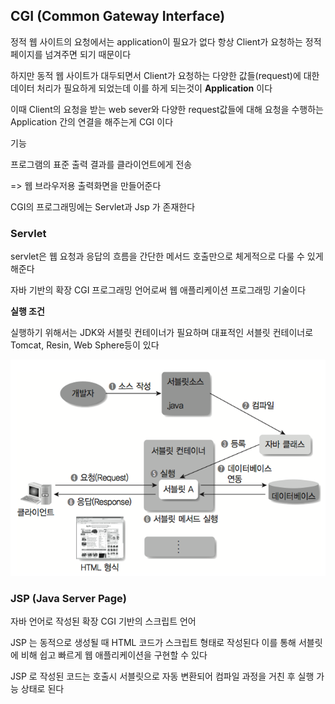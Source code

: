## CGI (Common Gateway Interface)

정적 웹 사이트의 요청에서는 application이 필요가 없다 항상 Client가 요청하는 정적페이지를 넘겨주면 되기 때문이다



하지만 동적 웹 사이트가 대두되면서 Client가 요청하는 다양한 값들(request)에 대한 데이터 처리가 필요하게 되었는데 이를 하게 되는것이 **Application** 이다



이때 Client의 요청을 받는 web sever와 다양한 request값들에 대해 요청을 수행하는 Application 간의 연결을 해주는게 CGI 이다



기능

프로그램의 표준 출력 결과를 클라이언트에게 전송

=> 웹 브라우저용 출력화면을 만들어준다



CGI의 프로그래밍에는 Servlet과 Jsp 가 존재한다



### Servlet 

servlet은 웹 요청과 응답의 흐름을 간단한 메서드 호출만으로 체게적으로 다룰 수 있게 해준다

자바 기반의 확장 CGI 프로그래밍 언어로써 웹 애플리케이션 프로그래밍 기술이다



**실행 조건**

실행하기 위해서는 JDK와 서블릿 컨테이너가 필요하며 대표적인 서블릿 컨테이너로 Tomcat, Resin, Web Sphere등이 있다



![서블릿.png](https://github.com/syhojeo/SpringMVC/blob/main/servlet.png)





### JSP (Java Server Page)

자바 언어로 작성된 확장 CGI 기반의 스크립트 언어

JSP 는 동적으로 생성될 때 HTML 코드가 스크립트 형태로 작성된다 이를 통해 서블릿에 비해 쉽고 빠르게 웹 애플리케이션을 구현할 수 있다



JSP 로 작성된 코드는 호출시 서블릿으로 자동 변환되어 컴파일 과정을 거친 후 실행 가능 상태로 된다



